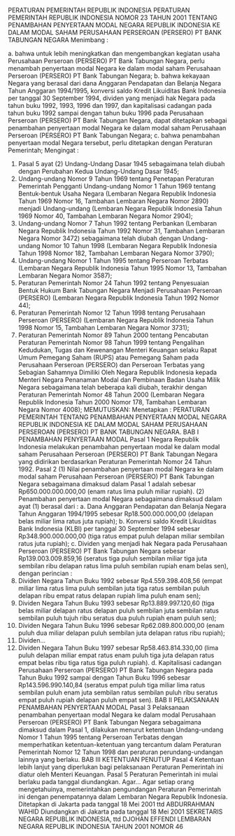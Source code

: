  PERATURAN PEMERINTAH REPUBLIK INDONESIA PERATURAN PEMERINTAH REPUBLIK INDONESIA NOMOR 23 TAHUN 2001 TENTANG PENAMBAHAN PENYERTAAN MODAL NEGARA REPUBLIK INDONESIA KE DALAM MODAL SAHAM PERUSAHAAN PERSEROAN (PERSERO) PT BANK TABUNGAN NEGARA
Menimbang :

a. bahwa untuk lebih meningkatkan dan mengembangkan kegiatan usaha Perusahaan Perseroan (PERSERO) PT Bank Tabungan Negara, perlu menambah penyertaan modal Negara ke dalam modal saham Perusahaan Perseroan (PERSERO) PT Bank Tabungan Negara;
b. bahwa kekayaan Negara yang berasal dari dana Anggaran Pendapatan dan Belanja Negara Tahun Anggaran 1994/1995, konversi saldo Kredit Likuiditas Bank Indonesia per tanggal 30 September 1994, dividen yang menjadi hak Negara pada tahun buku 1992, 1993, 1996 dan 1997, dan kapitalisasi cadangan pada tahun buku 1992 sampai dengan tahun buku 1996 pada Perusahaan Perseroan (PERSERO) PT Bank Tabungan Negara, dapat ditetapkan sebagai penambahan penyertaan modal Negara ke dalam modal saham Perusahaan Perseroan (PERSERO) PT Bank Tabungan Negara;
c. bahwa penambahan penyertaan modal Negara tersebut, perlu ditetapkan dengan Peraturan Pemerintah;
Mengingat :

1. Pasal 5 ayat (2) Undang-Undang Dasar 1945 sebagaimana telah diubah dengan Perubahan Kedua Undang-Undang Dasar 1945;
2. Undang-undang Nomor 9 Tahun 1969 tentang Penetapan Peraturan Pemerintah Pengganti Undang-undang Nomor 1 Tahun 1969 tentang Bentuk-bentuk Usaha Negara (Lembaran Negara Republik Indonesia Tahun 1969 Nomor 16, Tambahan Lembaran Negara Nomor 2890) menjadi Undang-undang (Lembaran Negara Republik Indonesia Tahun 1969 Nomor 40, Tambahan Lembaran Negara Nomor 2904);
3. Undang-undang Nomor 7 Tahun 1992 tentang Perbankan (Lembaran Negara Republik Indonesia Tahun 1992 Nomor 31, Tambahan Lembaran Negara Nomor 3472) sebagaimana telah diubah dengan Undang-undang Nomor 10 Tahun 1998 (Lembaran Negara Republik Indonesia Tahun 1998 Nomor 182, Tambahan Lembaran Negara Nomor 3790);
4. Undang-undang Nomor 1 Tahun 1995 tentang Perseroan Terbatas (Lembaran Negara Republik Indonesia Tahun 1995 Nomor 13, Tambahan Lembaran Negara Nomor 3587);
5. Peraturan Pemerintah Nomor 24 Tahun 1992 tentang Penyesuaian Bentuk Hukum Bank Tabungan Negara Menjadi Perusahaan Perseroan (PERSERO) (Lembaran Negara Republik Indonesia Tahun 1992 Nomor 44);
6. Peraturan Pemerintah Nomor 12 Tahun 1998 tentang Perusahaan Perseroan (PERSERO) (Lembaran Negara Republik Indonesia Tahun 1998 Nomor 15, Tambahan Lembaran Negara Nomor 3731);
7. Peraturan Pemerintah Nomor 89 Tahun 2000 tentang Pencabutan Peraturan Pemerintah Nomor 98 Tahun 1999 tentang Pengalihan Kedudukan, Tugas dan Kewenangan Menteri Keuangan selaku Rapat Umum Pemegang Saham (RUPS) atau Pemegang Saham pada Perusahaan Perseroan (PERSERO) dan Perseroan Terbatas yang Sebagian Sahamnya Dimiliki Oleh Negara Republik Indonesia kepada Menteri Negara Penanaman Modal dan Pembinaan Badan Usaha Milik Negara sebagaimana telah beberapa kali diubah, terakhir dengan Peraturan Pemerintah Nomor 48 Tahun 2000 (Lembaran Negara Republik Indonesia Tahun 2000 Nomor 178, Tambahan Lembaran Negara Nomor 4008);
MEMUTUSKAN:
 Menetapkan : PERATURAN PEMERINTAH TENTANG PENAMBAHAN PENYERTAAN MODAL NEGARA REPUBLIK INDONESIA KE DALAM MODAL SAHAM PERUSAHAAN PERSEROAN (PERSERO) PT BANK TABUNGAN NEGARA.
BAB I PENAMBAHAN PENYERTAAN MODAL
Pasal 1
Negara Republik Indonesia melakukan penambahan penyertaan modal ke dalam modal saham Perusahaan Perseroan (PERSERO) PT Bank Tabungan Negara yang didirikan berdasarkan Peraturan Pemerintah Nomor 24 Tahun 1992.
Pasal 2
(1) Nilai penambahan penyertaan modal Negara ke dalam modal saham Perusahaan Perseroan (PERSERO) PT Bank Tabungan Negara sebagaimana dimaksud dalam Pasal 1 adalah sebesar Rp650.000.000.000,00 (enam ratus lima puluh miliar rupiah).
(2) Penambahan penyertaan modal Negara sebagaimana dimaksud dalam ayat (1) berasal dari :
a. Dana Anggaran Pendapatan dan Belanja Negara Tahun Anggaran 1994/1995 sebesar Rp18.500.000.000,00 (delapan belas miliar lima ratus juta rupiah);
b. Konversi saldo Kredit Likuiditas Bank Indonesia (KLBI) per tanggal 30 September 1994 sebesar Rp348.900.000.000,00 (tiga ratus empat puluh delapan miliar sembilan ratus juta rupiah);
c. Dividen yang menjadi hak Negara pada Perusahaan Perseroan (PERSERO) PT Bank Tabungan Negara sebesar Rp139.003.009.859,16 (seratus tiga puluh sembilan miliar tiga juta sembilan ribu delapan ratus lima puluh sembilan rupiah enam belas sen), dengan perincian :
1. Dividen Negara Tahun Buku 1992 sebesar Rp4.559.398.408,56 (empat miliar lima ratus lima puluh sembilan juta tiga ratus sembilan puluh delapan ribu empat ratus delapan rupiah lima puluh enam sen);
2. Dividen Negara Tahun Buku 1993 sebesar Rp13.889.997.120,60 (tiga belas miliar delapan ratus delapan puluh sembilan juta sembilan ratus sembilan puluh tujuh ribu seratus dua puluh rupiah enam puluh sen);
3. Dividen Negara Tahun Buku 1996 sebesar Rp62.089.800.000,00 (enam puluh dua miliar delapan puluh sembilan juta delapan ratus ribu rupiah);
4. Dividen...
4. Dividen Negara Tahun Buku 1997 sebesar Rp58.463.814.330,00 (lima puluh delapan miliar empat ratus enam puluh tiga juta delapan ratus empat belas ribu tiga ratus tiga puluh rupiah).
d. Kapitalisasi cadangan Perusahaan Perseroan (PERSERO) PT Bank Tabungan Negara pada Tahun Buku 1992 sampai dengan Tahun Buku 1996 sebesar Rp143.596.990.140,84 (seratus empat puluh tiga miliar lima ratus sembilan puluh enam juta sembilan ratus sembilan puluh ribu seratus empat puluh rupiah delapan puluh empat sen).
BAB II PELAKSANAAN PENAMBAHAN PENYERTAAN MODAL
Pasal 3
Pelaksanaan penambahan penyertaan modal Negara ke dalam modal Perusahaan Perseroan (PERSERO) PT Bank Tabungan Negara sebagaimana dimaksud dalam Pasal 1, dilakukan menurut ketentuan Undang-undang Nomor 1 Tahun 1995 tentang Perseroan Terbatas dengan memperhatikan ketentuan-ketentuan yang tercantum dalam Peraturan Pemerintah Nomor 12 Tahun 1998 dan peraturan perundang-undangan lainnya yang berlaku.
BAB III KETENTUAN PENUTUP
Pasal 4
Ketentuan lebih lanjut yang diperlukan bagi pelaksanaan Peraturan Pemerintah ini diatur oleh Menteri Keuangan.
Pasal 5
Peraturan Pemerintah ini mulai berlaku pada tanggal diundangkan. Agar...
Agar setiap orang mengetahuinya, memerintahkan pengundangan Peraturan Pemerintah ini dengan penempatannya dalam Lembaran Negara Republik Indonesia. Ditetapkan di Jakarta pada tanggal 18 Mei 2001 ttd ABDURRAHMAN WAHID Diundangkan di Jakarta pada tanggal 18 Mei 2001 SEKRETARIS NEGARA REPUBLIK INDONESIA, ttd DJOHAN EFFENDI LEMBARAN NEGARA REPUBLIK INDONESIA TAHUN 2001 NOMOR 46
